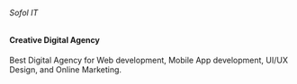 ###### Sofol IT
#### Creative Digital Agency

Best Digital Agency for Web development, Mobile App development, UI/UX Design, and Online Marketing.
 

